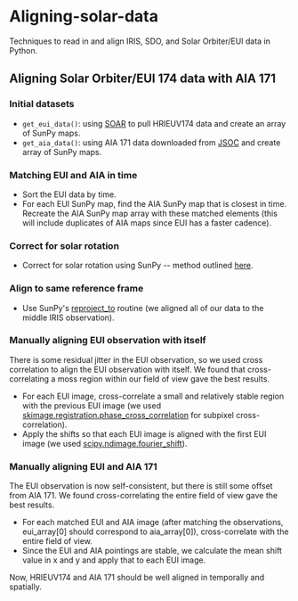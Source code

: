 # Aligning-solar-data
Techniques to read in and align IRIS, SDO, and Solar Orbiter/EUI data in Python.

## Aligning Solar Orbiter/EUI 174 data with AIA 171
### Initial datasets
- `get_eui_data()`: using [SOAR](https://github.com/sunpy/sunpy-soar) to pull HRIEUV174 data and create an array of SunPy maps.
- `get_aia_data()`: using AIA 171 data downloaded from [JSOC](http://jsoc.stanford.edu/ajax/lookdata.html?ds=aia.lev1_euv_12s) and create array of SunPy maps.

### Matching EUI and AIA in time
- Sort the EUI data by time.
- For each EUI SunPy map, find the AIA SunPy map that is closest in time. Recreate the AIA SunPy map array with these matched elements (this will include duplicates of AIA maps since EUI has a faster cadence).

### Correct for solar rotation
- Correct for solar rotation using SunPy -- method outlined [here](https://docs.sunpy.org/en/stable/generated/gallery/differential_rotation/reprojected_map.html).

### Align to same reference frame
- Use SunPy's [reproject_to](https://docs.sunpy.org/en/stable/generated/api/sunpy.map.GenericMap.html#sunpy.map.GenericMap.reproject_to) routine (we aligned all of our data to the middle IRIS observation).
   
### Manually aligning EUI observation with itself
There is some residual jitter in the EUI observation, so we used cross correlation to align the EUI observation with itself. We found that cross-correlating a moss region within our field of view gave the best results.

 - For each EUI image, cross-correlate a small and relatively stable region with the previous EUI image (we used [skimage.registration.phase_cross_correlation](https://scikit-image.org/docs/stable/api/skimage.registration.html#skimage.registration.phase_cross_correlation) for subpixel cross-correlation).
 - Apply the shifts so that each EUI image is aligned with the first EUI image (we used [scipy.ndimage.fourier_shift](https://docs.scipy.org/doc/scipy/reference/generated/scipy.ndimage.fourier_shift.html)).

### Manually aligning EUI and AIA 171
The EUI observation is now self-consistent, but there is still some offset from AIA 171. We found cross-correlating the entire field of view gave the best results.

- For each matched EUI and AIA image (after matching the observations, eui_array[0] should correspond to aia_array[0]), cross-correlate with the entire field of view.
- Since the EUI and AIA pointings are stable, we calculate the mean shift value in x and y and apply that to each EUI image.

Now, HRIEUV174 and AIA 171 should be well aligned in temporally and spatially.
